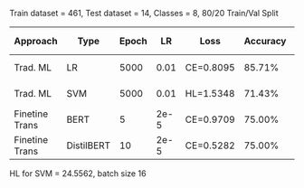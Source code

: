 
Train dataset = 461, Test dataset = 14, Classes = 8, 80/20 Train/Val Split

Approach       | Type       | Epoch  | LR   | Loss       | Accuracy | F1     | Avg Resp | Size     |
---------------|------------|--------|------|------------|----------|--------|----------|----------|
Trad. ML       | LR         | 5000   | 0.01 | CE=0.8095  | 85.71%   | 0.8095 | 4.66 ms  | 8 KB
Trad. ML       | SVM        | 5000   | 0.01 | HL=1.5348  | 71.43%   | 0.6905 | 4.40 ms  | 8 KB
Finetine Trans | BERT       | 5      | 2e-5 | CE=0.9709  | 75.00%   | 0.7500 | 0.70 ms  | 438.2 MB
Finetine Trans | DistilBERT | 10     | 2e-5 | CE=0.5282  | 75.00%   | 0.7500 | 0.48 ms  | 268 KB


HL for SVM = 24.5562, batch size 16
